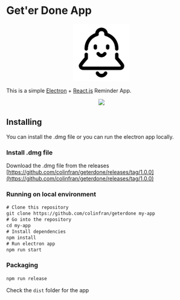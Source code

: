 

# Get'er Done App

<div align="center" color="black">
  <img src="https://raw.githubusercontent.com/colinfran/geterdone/master/assets/image-black.png" color="black" width="150" height="150"/>
</div>

This is a simple [Electron](https://electronjs.org/) + [React.js](https://reactjs.org/) Reminder App.

<div align="center" >
  <img src="https://raw.githubusercontent.com/colinfran/geterdone/master/assets/appGif.gif"/>
</div>


## Installing
You can install the .dmg file or you can run the electron app locally.

### Install .dmg file
Download the .dmg file from the releases
[https://github.com/colinfran/geterdone/releases/tag/1.0.0](https://github.com/colinfran/geterdone/releases/tag/1.0.0)
### Running on local environment
```
# Clone this repository
git clone https://github.com/colinfran/geterdone my-app
# Go into the repository
cd my-app
# Install dependencies
npm install
# Run electron app
npm run start
```

### Packaging

```bash
npm run release
```

Check the `dist` folder for the app
